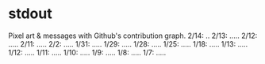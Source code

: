 # stdout
Pixel art &amp; messages with Github's contribution graph.
2/14: ..
2/13: .....
2/12: .....
2/11: .....
2/2: .....
1/31: .....
1/29: .....
1/28: .....
1/25: .....
1/18: .....
1/13: .....
1/12: .....
1/11: .....
1/10: .....
1/9: .....
1/8: .....
1/7: .....

